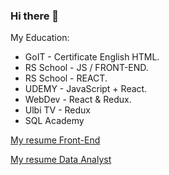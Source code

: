 ### Hi there 👋

My Education:
- GoIT - Certificate English HTML.
- RS School - JS / FRONT-END.
- RS School - REACT.
- UDEMY - JavaScript + React.
- WebDev - React & Redux.
- Ulbi TV - Redux
- SQL Academy

[My resume Front-End](https://start20201202.github.io/rsschool-cv/)


[My resume Data Analyst](https://start20201202.github.io/Resume_Lehka_Tetiana/)
